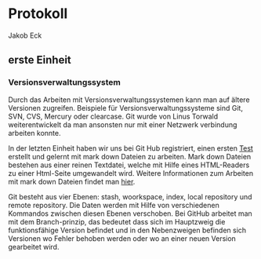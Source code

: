 # Protokoll 
Jakob Eck
## erste Einheit
### Versionsverwaltungssystem

Durch das Arbeiten mit Versionsverwaltungssystemen kann man auf ältere Versionen zugreifen.
Beispiele für Versionsverwaltungssysteme sind Git, SVN, CVS, Mercury oder clearcase.
Git wurde von Linus Torwald weiterentwickelt da man ansonsten nur mit einer Netzwerk verbindung arbeiten konnte.

In der letzten Einheit haben wir uns bei Git Hub registriert, einen ersten [Test](https://github.com/eckjam15/test_labor) erstellt und gelernt mit mark down Dateien zu arbeiten. Mark down Dateien bestehen aus einer reinen Textdatei, welche mit Hilfe eines HTML-Readers zu einer Html-Seite umgewandelt wird. Weitere Informationen zum Arbeiten mit mark down Dateien findet man [hier](https://guides.github.com/features/mastering-markdown/).

Git besteht aus vier Ebenen: stash, woorkspace, index, local repository und remote repository.
Die Daten werden mit Hilfe von verschiedenen Kommandos zwischen diesen Ebenen verschoben.
Bei GitHub arbeitet man mit dem Branch-prinzip, das bedeutet dass sich im Hauptzweig die funktionsfähige Version befindet und in den Nebenzweigen befinden sich Versionen wo Fehler behoben werden oder wo an einer neuen Version gearbeitet wird.
